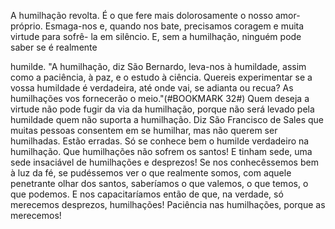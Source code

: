 
A humilhação revolta. É o que fere mais dolorosamente o nosso amor-próprio. Esmaga-nos e, quando nos bate, precisamos coragem e muita virtude para sofrê- la em silêncio. E, sem a humilhação, ninguém pode saber se é realmente

humilde. "A humilhação, diz São Bernardo, leva-nos à humildade, assim como a paciência, à paz, e o estudo à ciência. Quereis experimentar se a vossa humildade é verdadeira, até onde vai, se adianta ou recua? As humilhações vos fornecerão o meio."(#BOOKMARK 32#) Quem deseja a virtude não pode fugir da via da humilhação, porque não será levado pela humildade quem não suporta a humilhação. Diz São Francisco de Sales que muitas pessoas consentem em se humilhar, mas não querem ser humilhadas. Estão erradas. Só se conhece bem o humilde verdadeiro na humilhação. Que humilhações não sofrem os santos! E tinham sede, uma sede insaciável de humilhações e desprezos! Se nos conhecêssemos bem à luz da fé, se pudéssemos ver o que realmente somos, com aquele penetrante olhar dos santos, saberíamos o que valemos, o que temos, o que podemos. E nos capacitaríamos então de que, na verdade, só merecemos desprezos, humilhações! Paciência nas humilhações, porque as merecemos!

